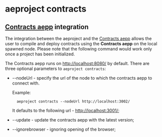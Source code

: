 # aeproject contracts

## [Contracts aepp](https://testnet.contracts.aepps.com/) integration

The integration between the aeproject and the [Contracts aepp](https://testnet.contracts.aepps.com/) allows the user to compile and deploy contracts using the **Contracts aepp** on the local spawned node. Please note that the following command would work only once a project has been initialized.

The Contracts aepp runs on [http://localhost:8080/](http://localhost:8080/) by default. There are three optional parameters to `aeproject contracts`:

* --nodeUrl - specify the url of the node to which the contracts aepp to connect with.

    Example: 

  ```text
    aeproject contracts --nodeUrl http://localhost:3002/
  ```

    It defaults to the following url -  [http://localhost:3001/](http://localhost:3001/); 

* --update - update the contracts aepp with the latest version;
* --ignorebrowser - ignoring opening of the browser;

